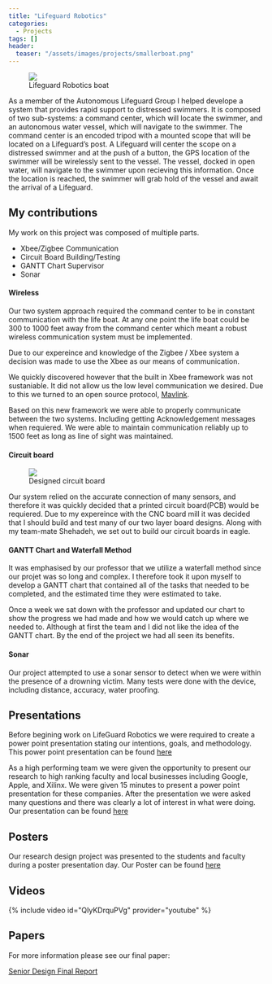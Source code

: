 ```yaml
---
title: "Lifeguard Robotics"
categories: 
  - Projects 
tags: []
header:
  teaser: "/assets/images/projects/smallerboat.png"
---
```


<figure class="align-left">
	<img src="{{site.url}}{{site.baseurl}}/assets/images/projects/smallerboat.png" />
	<figcaption>Lifeguard Robotics boat</figcaption>
</figure>

As a member of the Autonomous Lifeguard Group I helped develope a system that provides rapid support to distressed swimmers. It is composed of two sub-systems: a command center, which will locate the swimmer, and an autonomous water vessel, which will navigate to the swimmer. The command center is an encoded tripod with a mounted scope that will be located on a Lifeguard’s post. A Lifeguard will center the scope on a distressed swimmer and at the push of a button, the GPS location of the swimmer will be wirelessly sent to the vessel. The vessel, docked in open water, will navigate to the swimmer upon recieving this information. Once the location is reached, the swimmer will grab hold of the vessel and await the arrival of a Lifeguard.

## My contributions

My work on this project was composed of multiple parts. 

* Xbee/Zigbee Communication
* Circuit Board Building/Testing
* GANTT Chart Supervisor
* Sonar

#### Wireless

Our two system approach required the command center to be in constant communication with the life boat. At any one point the life boat could be 300 to 1000 feet away from the command center which meant a robust wireless communication system must be implemented. 

Due to our expereince and knowledge of the Zigbee / Xbee system a decision was made to use the Xbee as our means of communication.

We quickly discovered however that the built in Xbee framework was not sustaniable. It did not allow us the low level communication we desired. Due to this we turned to an open source protocol, [Mavlink](https://github.com/mavlink/mavlink).

Based on this new framework we were able to properly communicate between the two systems. Including getting Acknowledgement messages when requiered. We were able to maintain communication reliably up to 1500 feet as long as line of sight was maintained.

#### Circuit board

<figure class="align-left">
	<img src="{{site.url}}{{site.baseurl}}/assets/images/projects/cc_io_board.jpg" />
	<figcaption>Designed circuit board</figcaption>
</figure>

Our system relied on the accurate connection of many sensors, and therefore it was quickly decided that a printed circuit board(PCB) would be requiered. Due to my expereince with the CNC board mill it was decided that I should build and test many of our two layer board designs. Along with my team-mate Shehadeh, we set out to build our circuit boards in eagle.

#### GANTT Chart and Waterfall Method

It was emphasised by our professor that we utilize a waterfall method since our projet was so long and complex. I therefore took it upon myself to develop a GANTT chart that contained all of the tasks that needed to be completed, and the estimated time they were estimated to take. 

Once a week we sat down with the professor and updated our chart to show the progress we had made and how we would catch up where we needed to. Although at first the team and I did not like the idea of the GANTT chart. By the end of the project we had all seen its benefits. 

#### Sonar

Our project attempted to use a sonar sensor to detect when we were within the presence of a drowning victim. Many tests were done with the device, including distance, accuracy, water proofing. 


## Presentations

Before begining work on LifeGuard Robotics we were required to create a power point presentation stating our intentions, goals, and methodology. This power point presentation can be found [here]({{site.url}}/Documents/lifeguard_robotics/ProjectProposalPresentation_FINAL.pdf)

As a high performing team we were given the opportunity to present our research to high ranking faculty and local businesses including Google, Apple, and Xilinx. We were given 15 minutes to present a power point presentation for these companies. After the presentation we were asked many questions and there was clearly a lot of interest in what were doing. Our presentation can be found [here]({{site.url}}/Documents/lifeguard_robotics/ALG_PartnersDay_SlidePresentation_V4.pdf)

## Posters

Our research design project was presented to the students and faculty during a poster presentation day. Our Poster can be found [here]({{site.url}}/Documents/lifeguard_robotics/TI_ALG_DESIGN_COMPETITION_POSTER_FINAL.pdf)

## Videos

{% include video id="QIyKDrquPVg" provider="youtube" %}

## Papers

For more information please see our final paper:

[Senior Design Final Report]({{site.url}}{{site.baseurl}}/assets/Documents/LifeGuard/Spring_SDP_Final_Report.pdf)

